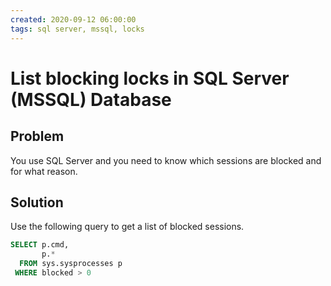 ```yaml
---
created: 2020-09-12 06:00:00
tags: sql server, mssql, locks
---
```


# List blocking locks in SQL Server (MSSQL) Database

## Problem

You use SQL Server and you need to know which sessions are blocked and for what reason.

## Solution

Use the following query to get a list of blocked sessions.

```sql
SELECT p.cmd,
       p.*
  FROM sys.sysprocesses p
 WHERE blocked > 0
```

